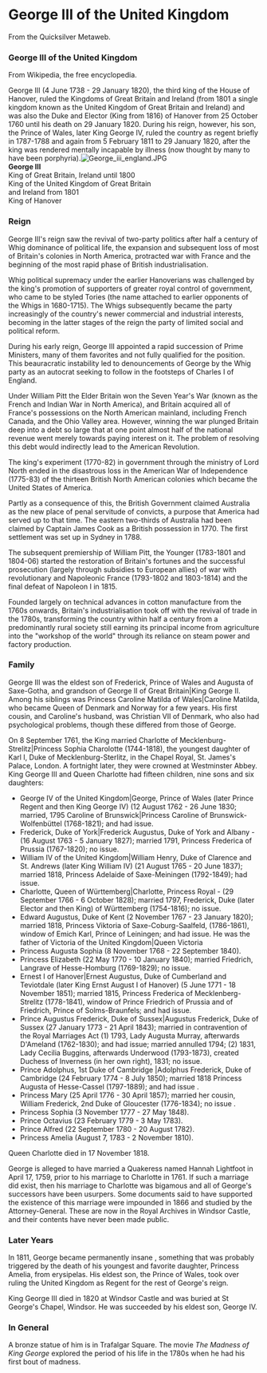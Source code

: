 
# George III of the United Kingdom

From the Quicksilver Metaweb.


### George III of the United Kingdom


From Wikipedia, the free encyclopedia. 

George III (4 June 1738 - 29 January 1820), the third king of the House of Hanover, ruled the Kingdoms of Great Britain and Ireland (from 1801 a single kingdom known as the United Kingdom of Great Britain and Ireland) and was also the Duke and Elector (King from 1816) of Hanover from 25 October 1760 until his death on 29 January 1820. During his reign, however, his son, the Prince of Wales, later King George IV, ruled the country as regent briefly in 1787-1788 and again from 5 February 1811 to 29 January 1820, after the king was rendered mentally incapable by illness (now thought by many to have been porphyria).![George_iii_england.JPG](/https://web.archive.org/web/20060725171222im_/http://en.wikipedia.org/upload/3/37/George_iii_england.JPG)  
**George III**  
King of Great Britain, Ireland until 1800  
King of the United Kingdom of Great Britain  
and Ireland from 1801  
King of Hanover

### Reign


George III's reign saw the revival of two-party politics after half a century of Whig dominance of political life, the expansion and subsequent loss of most of Britain's colonies in North America, protracted war with France and the beginning of the most rapid phase of British industrialisation. 

Whig political supremacy under the earlier Hanoverians was challenged by the king's promotion of supporters of greater royal control of government, who came to be styled Tories (the name attached to earlier opponents of the Whigs in 1680-1715). The Whigs subsequently became the party increasingly of the country's newer commercial and industrial interests, becoming in the latter stages of the reign the party of limited social and political reform. 

During his early reign, George III appointed a rapid succession of Prime Ministers, many of them favorites and not fully qualified for the position. This beauracratic instability led to denouncements of George by the Whig party as an autocrat seeking to follow in the footsteps of Charles I of England. 

Under William Pitt the Elder Britain won the Seven Year's War (known as the French and Indian War in North America), and Britain acquired all of France's possessions on the North American mainland, including French Canada, and the Ohio Valley area. However, winning the war plunged Britain deep into a debt so large that at one point almost half of the national revenue went merely towards paying interest on it. The problem of resolving this debt would indirectly lead to the American Revolution. 

The king's experiment (1770-82) in government through the ministry of Lord North ended in the disastrous loss in the American War of Independence (1775-83) of the thirteen British North American colonies which became the United States of America. 

Partly as a consequence of this, the British Government claimed Australia as the new place of penal servitude of convicts, a purpose that America had served up to that time. The eastern two-thirds of Australia had been claimed by Captain James Cook as a British possession in 1770. The first settlement was set up in Sydney in 1788. 

The subsequent premiership of William Pitt, the Younger (1783-1801 and 1804-06) started the restoration of Britain's fortunes and the successful prosecution (largely through subsidies to European allies) of war with revolutionary and Napoleonic France (1793-1802 and 1803-1814) and the final defeat of Napoleon I in 1815. 

Founded largely on technical advances in cotton manufacture from the 1760s onwards, Britain's industrialisation took off with the revival of trade in the 1780s, transforming the country within half a century from a predominantly rural society still earning its principal income from agriculture into the "workshop of the world" through its reliance on steam power and factory production. 

### Family


George III was the eldest son of Frederick, Prince of Wales and Augusta of Saxe-Gotha, and grandson of George II of Great Britain|King George II. Among his siblings was Princess Caroline Matilda of Wales|Caroline Matilda, who became Queen of Denmark and Norway for a few years. His first cousin, and Caroline's husband, was Christian VII of Denmark, who also had psychological problems, though these differed from those of George.

On 8 September 1761, the King married Charlotte of Mecklenburg-Strelitz|Princess Sophia Charolotte (1744-1818), the youngest daughter of Karl I, Duke of Mecklenburg-Sterlitz, in the Chapel Royal, St. James's Palace, London. A fortnight later, they were crowned at Westminster Abbey. King George III and Queen Charlotte had fifteen children, nine sons and six daughters:

* George IV of the United Kingdom|George, Prince of Wales (later Prince Regent and then King George IV) (12 August 1762 - 26 June 1830; married, 1795 Caroline of Brunswick|Princess Caroline of Brunswick-Wolfenbüttel (1768-1821); and had issue.
* Frederick, Duke of York|Frederick Augustus, Duke of York and Albany - (16 August 1763 - 5 January 1827); married 1791, Princess Frederica of Prussia (1767-1820); no issue.
* William IV of the United Kingdom|William Henry, Duke of Clarence and St. Andrews (later King William IV) (21 August 1765 - 20 June 1837); married 1818, Princess Adelaide of Saxe-Meiningen (1792-1849); had issue.
* Charlotte, Queen of Württemberg|Charlotte, Princess Royal - (29 September 1766 - 6 October 1828); married 1797, Frederick, Duke (later Elector and then King) of Württemberg (1754-1816); no issue.
* Edward Augustus, Duke of Kent (2 November 1767 - 23 January 1820); married 1818, Princess Viktoria of Saxe-Coburg-Saalfeld, (1786-1861), window of Emich Karl, Prince of Leiningen; and had issue. He was the father of Victoria of the United Kingdom|Queen Victoria
* Princess Augusta Sophia (8 November 1768 - 22 September 1840).
* Princess Elizabeth (22 May 1770 - 10 January 1840); married Friedrich, Langrave of Hesse-Homburg (1769-1829); no issue.
* Ernest I of Hanover|Ernest Augustus, Duke of Cumberland and Teviotdale (later King Ernst August I of Hanover) (5 June 1771 - 18 November 1851); married 1815, Princess Frederica of Mecklenberg-Strelitz (1778-1841), window of Prince Friedrich of Prussia and of Friedrich, Prince of Solms-Braunfels; and had issue.
* Prince Augustus Frederick, Duke of Sussex|Augustus Frederick, Duke of Sussex (27 January 1773 - 21 April 1843); married in contravention of the Royal Marriages Act (1) 1793, Lady Augusta Murray, afterwards D'Ameland (1762-1830); and had issue; married annulled 1794; (2) 1831, Lady Cecilia Buggins, afterwards Underwood (1793-1873), created Duchess of Inverness (in her own right), 1831; no issue.
* Prince Adolphus, 1st Duke of Cambridge |Adolphus Frederick, Duke of Cambridge (24 February 1774 - 8 July 1850); married 1818 Princess Augusta of Hesse-Cassel (1797-1889); and had issue .
* Princess Mary (25 April 1776 - 30 April 1857); married her cousin, William Frederick, 2nd Duke of Gloucester (1776-1834); no issue .
* Princess Sophia (3 November 1777 - 27 May 1848).
* Prince Octavius (23 February 1779 - 3 May 1783).
* Prince Alfred (22 September 1780 - 20 August 1782).
* Princess Amelia (August 7, 1783 - 2 November 1810).


Queen Charlotte died in 17 November 1818.

George is alleged to have married a Quakeress named Hannah Lightfoot in April 17, 1759, prior to his marriage to Charlotte in 1761. If such a marriage did exist, then his marriage to Charlotte was bigamous and all of George's successors have been usurpers. Some documents said to have supported the existence of this marriage were impounded in 1866 and studied by the Attorney-General. These are now in the Royal Archives in Windsor Castle, and their contents have never been made public.

### Later Years


In 1811, George became permanently insane , something that was probably triggered by the death of his youngest and favorite daughter, Princess Amelia, from erysipelas. His eldest son, the Prince of Wales, took over ruling the United Kingdom as Regent for the rest of George's reign. 

King George III died in 1820 at Windsor Castle and was buried at St George's Chapel, Windsor. He was succeeded by his eldest son, George IV. 

### In General


A bronze statue of him is in Trafalgar Square. The movie *The Madness of King George* explored the period of his life in the 1780s when he had his first bout of madness.
